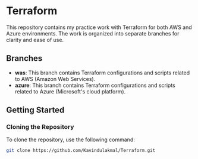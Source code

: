 # Terraform

This repository contains my practice work with Terraform for both AWS and Azure environments. The work is organized into separate branches for clarity and ease of use.

## Branches

- **was**: This branch contains Terraform configurations and scripts related to AWS (Amazon Web Services).
- **azure**: This branch contains Terraform configurations and scripts related to Azure (Microsoft's cloud platform).

## Getting Started

### Cloning the Repository

To clone the repository, use the following command:

```bash
git clone https://github.com/Kavindulakmal/Terraform.git
